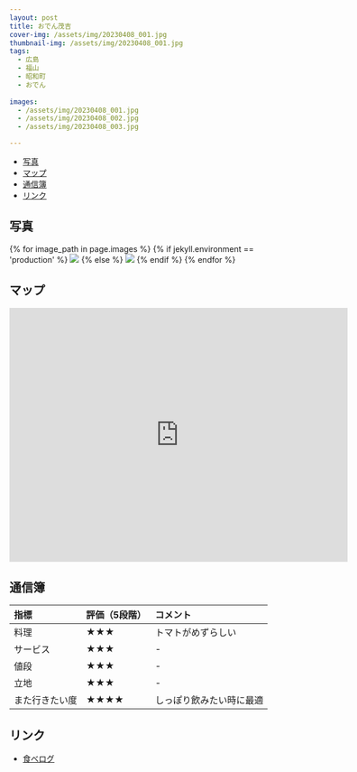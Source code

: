 ```yaml
---
layout: post
title: おでん茂吉
cover-img: /assets/img/20230408_001.jpg
thumbnail-img: /assets/img/20230408_001.jpg
tags:
  - 広島
  - 福山
  - 昭和町
  - おでん
  
images:
  - /assets/img/20230408_001.jpg
  - /assets/img/20230408_002.jpg
  - /assets/img/20230408_003.jpg

---
```


<!-- TOC -->

- [写真](#写真)
- [マップ](#マップ)
- [通信簿](#通信簿)
- [リンク](#リンク)

<!-- /TOC -->

## 写真

{% for image_path in page.images %}
{% if jekyll.environment == 'production' %}
<img src="https://raw.githubusercontent.com/taira1117/fukuyama_izakaya/master/{{ image_path }}">
{% else %}
<img src="{{ image_path }}">
{% endif %}
{% endfor %}

## マップ

<iframe src="https://www.google.com/maps/embed?pb=!1m18!1m12!1m3!1d3288.7282998664373!2d133.3672665755737!3d34.48441619478755!2m3!1f0!2f0!3f0!3m2!1i1024!2i768!4f13.1!3m3!1m2!1s0x35511102cff4534b%3A0x5f19f1ed048e4aa8!2z44GK44Gn44KT6IyC5ZCJ!5e0!3m2!1sja!2sjp!4v1682470338351!5m2!1sja!2sjp" width="600" height="450" style="border:0;" allowfullscreen="" loading="lazy" referrerpolicy="no-referrer-when-downgrade"></iframe>

## 通信簿

| 指標           | 評価（5段階） | コメント                 |
| :------------- | :------------ | :----------------------- |
| 料理           | ★★★        | トマトがめずらしい       |
| サービス       | ★★★        | -                        |
| 値段           | ★★★        | -                        |
| 立地           | ★★★        | -                        |
| また行きたい度 | ★★★★      | しっぽり飲みたい時に最適 |

## リンク

- [食べログ](https://tabelog.com/hiroshima/A3403/A340308/34007883/)